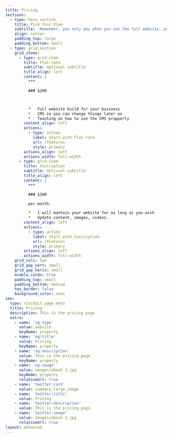 ```yaml
---
title: Pricing
sections:
  - type: hero_section
    title: Pick Your Plan
    subtitle: 'Remember, you only pay when you see the full website, and love it'
    align: center
    padding_top: large
    padding_bottom: small
  - type: grid_section
    grid_items:
      - type: grid_item
        title: Flat-rate
        subtitle: Optional subtitle
        title_align: left
        content: |
          ***

          ### $200



          *   Full website build for your business
          *   CMS so you can change things later on
          *   Teaching on how to use the CMS propperly
        content_align: left
        actions:
          - type: action
            label: Start with Flat-rate
            url: /features
            style: primary
        actions_align: left
        actions_width: full-width
      - type: grid_item
        title: Suscription
        subtitle: Optional subtitle
        title_align: left
        content: |
          ***

          ### $100

          per month.

          *   I will mantain your website for as long as you wish
          *   Update content, images, videos.
        content_align: left
        actions:
          - type: action
            label: Start with Suscription
            url: /features
            style: primary
        actions_align: left
        actions_width: full-width
    grid_cols: two
    grid_gap_vert: small
    grid_gap_horiz: small
    enable_cards: true
    padding_top: small
    padding_bottom: medium
    has_border: false
    background_color: none
seo:
  type: stackbit_page_meta
  title: Pricing
  description: This is the pricing page
  extra:
    - name: 'og:type'
      value: website
      keyName: property
    - name: 'og:title'
      value: Pricing
      keyName: property
    - name: 'og:description'
      value: This is the pricing page
      keyName: property
    - name: 'og:image'
      value: images/about-3.jpg
      keyName: property
      relativeUrl: true
    - name: 'twitter:card'
      value: summary_large_image
    - name: 'twitter:title'
      value: Pricing
    - name: 'twitter:description'
      value: This is the pricing page
    - name: 'twitter:image'
      value: images/about-3.jpg
      relativeUrl: true
layout: advanced
---
```

